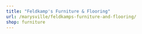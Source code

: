 ```yaml
---
title: "Feldkamp's Furniture & Flooring"
url: /marysville/feldkamps-furniture-and-flooring/
shop: furniture
---
```


